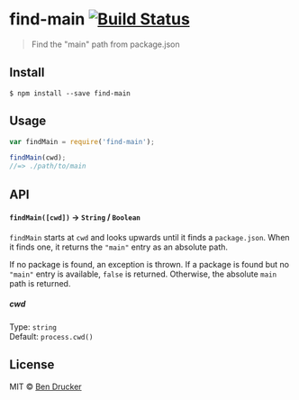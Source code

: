 # find-main [![Build Status](https://travis-ci.org/bendrucker/find-main.svg?branch=master)](https://travis-ci.org/bendrucker/find-main)

> Find the "main" path from package.json


## Install

```
$ npm install --save find-main
```


## Usage

```js
var findMain = require('find-main');

findMain(cwd);
//=> ./path/to/main
```

## API

#### `findMain([cwd])` -> `String` / `Boolean`

`findMain` starts at `cwd` and looks upwards until it finds a `package.json`. When it finds one, it returns the `"main"` entry as an absolute path.

If no package is found, an exception is thrown. If a package is found but no `"main"` entry is available, `false` is returned. Otherwise, the absolute `main` path is returned.

##### cwd

Type: `string`  
Default: `process.cwd()`


## License

MIT © [Ben Drucker](http://bendrucker.me)

